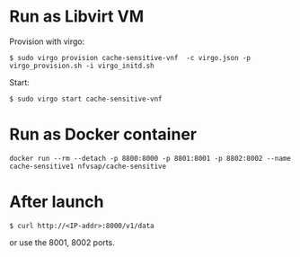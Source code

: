 # Run as Libvirt VM 

Provision with virgo: 

```console
$ sudo virgo provision cache-sensitive-vnf  -c virgo.json -p virgo_provision.sh -i virgo_initd.sh 
```

Start: 

```console
$ sudo virgo start cache-sensitive-vnf
```

# Run as Docker container

```
docker run --rm --detach -p 8800:8000 -p 8801:8001 -p 8802:8002 --name cache-sensitive1 nfvsap/cache-sensitive
```
# After launch

```console
$ curl http://<IP-addr>:8000/v1/data
```

or use the 8001, 8002 ports.
